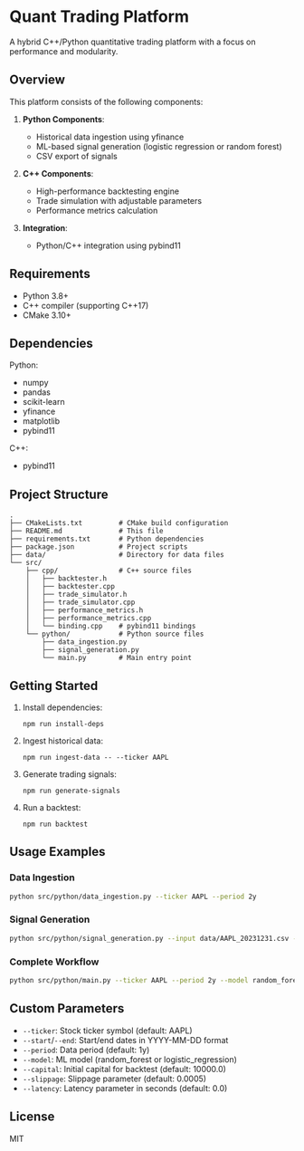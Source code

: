 # Quant Trading Platform

A hybrid C++/Python quantitative trading platform with a focus on performance and modularity.

## Overview

This platform consists of the following components:

1. **Python Components**:
   - Historical data ingestion using yfinance
   - ML-based signal generation (logistic regression or random forest)
   - CSV export of signals

2. **C++ Components**:
   - High-performance backtesting engine
   - Trade simulation with adjustable parameters
   - Performance metrics calculation

3. **Integration**:
   - Python/C++ integration using pybind11

## Requirements

- Python 3.8+
- C++ compiler (supporting C++17)
- CMake 3.10+

## Dependencies

Python:
- numpy
- pandas
- scikit-learn
- yfinance
- matplotlib
- pybind11

C++:
- pybind11

## Project Structure

```
.
├── CMakeLists.txt         # CMake build configuration
├── README.md              # This file
├── requirements.txt       # Python dependencies
├── package.json           # Project scripts
├── data/                  # Directory for data files
└── src/
    ├── cpp/               # C++ source files
    │   ├── backtester.h
    │   ├── backtester.cpp
    │   ├── trade_simulator.h
    │   ├── trade_simulator.cpp
    │   ├── performance_metrics.h
    │   ├── performance_metrics.cpp
    │   └── binding.cpp    # pybind11 bindings
    └── python/            # Python source files
        ├── data_ingestion.py
        ├── signal_generation.py
        └── main.py        # Main entry point
```

## Getting Started

1. Install dependencies:
   ```
   npm run install-deps
   ```

2. Ingest historical data:
   ```
   npm run ingest-data -- --ticker AAPL
   ```

3. Generate trading signals:
   ```
   npm run generate-signals
   ```

4. Run a backtest:
   ```
   npm run backtest
   ```

## Usage Examples

### Data Ingestion

```bash
python src/python/data_ingestion.py --ticker AAPL --period 2y
```

### Signal Generation

```bash
python src/python/signal_generation.py --input data/AAPL_20231231.csv --model random_forest
```

### Complete Workflow

```bash
python src/python/main.py --ticker AAPL --period 2y --model random_forest --slippage 0.001
```

## Custom Parameters

- `--ticker`: Stock ticker symbol (default: AAPL)
- `--start`/`--end`: Start/end dates in YYYY-MM-DD format
- `--period`: Data period (default: 1y)
- `--model`: ML model (random_forest or logistic_regression)
- `--capital`: Initial capital for backtest (default: 10000.0)
- `--slippage`: Slippage parameter (default: 0.0005)
- `--latency`: Latency parameter in seconds (default: 0.0)

## License

MIT